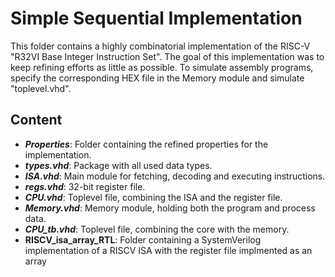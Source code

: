 # Simple Sequential Implementation
This folder contains a highly combinatorial implementation of the RISC-V "R32VI Base Integer Instruction Set". 
The goal of this implementation was to keep refining efforts as little as possible.
To simulate assembly programs, specify the corresponding HEX file in the Memory module and simulate "toplevel.vhd".

## Content
 - **_Properties_**: Folder containing the refined properties for the implementation.
 - **_types.vhd_**: Package with all used data types.
 - **_ISA.vhd_**: Main module for fetching, decoding and executing instructions.
 - **_regs.vhd_**: 32-bit register file.
 - **_CPU.vhd_**: Toplevel file, combining the ISA and the register file.
 - **_Memory.vhd_**: Memory module, holding both the program and process data.
 - **_CPU_tb.vhd_**: Toplevel file, combining the core with the memory.
 - **RISCV_isa_array_RTL**: Folder containing a SystemVerilog implementation of a RISCV ISA with the register file implmented as an array 
